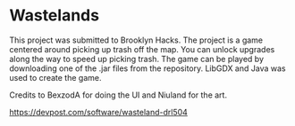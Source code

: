 # Wastelands
This project was submitted to Brooklyn Hacks. The project is a game centered around picking up trash off the map. You can unlock upgrades along the way to speed up picking trash. The game can be played by downloading one of the .jar files from the repository. LibGDX and Java was used to create the game.

Credits to BexzodA for doing the UI and Niuland for the art.

https://devpost.com/software/wasteland-drl504
